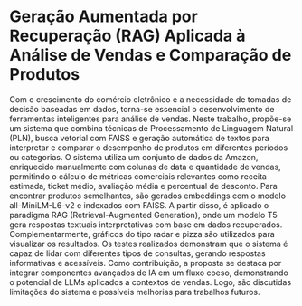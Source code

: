 # Geração Aumentada por Recuperação (RAG) Aplicada à Análise de Vendas e Comparação de Produtos
Com o crescimento do comércio eletrônico e a necessidade de tomadas de decisão baseadas em dados, torna-se essencial o desenvolvimento de ferramentas inteligentes para análise de vendas. Neste trabalho, propõe-se um sistema que combina técnicas de Processamento de Linguagem Natural (PLN), busca vetorial com FAISS e geração automática de textos para interpretar e comparar o desempenho de produtos em diferentes períodos ou categorias. O sistema utiliza um conjunto de dados da Amazon, enriquecido manualmente com colunas de data e quantidade de vendas, permitindo o cálculo de métricas comerciais relevantes como receita estimada, ticket médio, avaliação média e percentual de desconto. Para encontrar produtos semelhantes, são gerados embeddings com o modelo all-MiniLM-L6-v2 e indexados com FAISS. A partir disso, é aplicado o paradigma RAG (Retrieval-Augmented Generation), onde um modelo T5 gera respostas textuais interpretativas com base em dados recuperados. Complementarmente, gráficos do tipo radar e pizza são utilizados para visualizar os resultados. Os testes realizados demonstram que o sistema é capaz de lidar com diferentes tipos de consultas, gerando respostas informativas e acessíveis. Como contribuição, a proposta se destaca por integrar componentes avançados de IA em um fluxo coeso, demonstrando o potencial de LLMs aplicados a contextos de vendas. Logo, são discutidas limitações do sistema e possíveis melhorias para trabalhos futuros.
